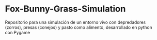 # Fox-Bunny-Grass-Simulation
Repositorio para una simulación de un entorno vivo con depredadores (zorros), presas (conejos) y pasto como alimento, desarrollado en python con Pygame
